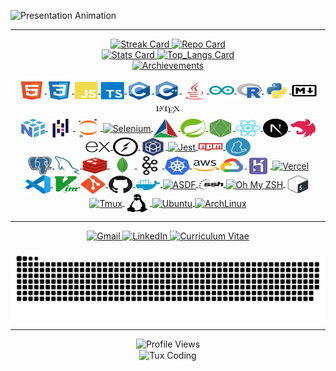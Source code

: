 ![Presentation Animation](https://readme-typing-svg.herokuapp.com/?color=008C00&size=20&center=true&vCenter=true&width=1000&lines=Bem+vindos!+Welcome!;Back-End+Developer+here!;Coding...)

---

<div align="center">

  <div align="center">
    <a href="https://AlvaroDavi5.github.io/pages/portfolio/">
    <img alt="Streak Card" height="120em" src="https://github-readme-streak-stats.herokuapp.com/?user=AlvaroDavi5&theme=gotham">
    <img alt="Repo Card" height="120em" src="https://github-readme-stats.vercel.app/api/pin/?username=AlvaroDavi5&show_icons=true&show_owner=true&border_radius=10&theme=gotham&repo=AlvaroDavi5"/>
  </div>

  <div align="center">
    <a href="https://AlvaroDavi5.github.io/pages/portfolio/">
    <img alt="Stats Card" height="180em" src="https://github-readme-stats.vercel.app/api?username=AlvaroDavi5&show_icons=true&border_radius=8&theme=gotham&include_all_commits=true&count_private=true"/>
    <img alt="Top_Langs Card" height="180em" src="https://github-readme-stats.vercel.app/api/top-langs/?username=AlvaroDavi5&layout=compact&langs_count=20&border_radius=8&theme=gotham"/>
  </div>

  <!--
  <div align="center">
    <a href="https://AlvaroDavi5.github.io/pages/portfolio/">
    <img alt="Contribution Graph" height="180em" src="https://github-readme-activity-graph.cyclic.app/graph?username=AlvaroDavi5&border_radius=8&theme=gotham&bg_color=0c1014&color=599cab&line=2aa889&point=09d659&area=true&hide_border=false&count_private=true"/>
  </div>
  -->

  <div align="center">
    <a href="https://AlvaroDavi5.github.io/pages/portfolio/">
    <img alt="Archievements" height="auto" width="auto" src="https://github-profile-trophy.vercel.app/?username=AlvaroDavi5&theme=discord&no-frame=false&no-bg=false&margin-w=2&row=10&column=5"/>
  </div>

<div style="display: inline_block"><br>

  <a href="https://developer.mozilla.org/docs/Web/HTML">
    <img align="center" alt="HTML" height="30" width="40" src="https://raw.githubusercontent.com/devicons/devicon/master/icons/html5/html5-original.svg">
  </a>
  <a href="https://developer.mozilla.org/docs/Web/CSS">
    <img align="center" alt="CSS" height="30" width="40" src="https://raw.githubusercontent.com/devicons/devicon/master/icons/css3/css3-original.svg">
  </a>
  <a href="https://developer.mozilla.org/docs/Web/JavaScript">
    <img align="center" alt="JavaScript" height="28" width="38" src="https://raw.githubusercontent.com/devicons/devicon/master/icons/javascript/javascript-plain.svg">
  </a>
  <a href="https://www.typescriptlang.org/">
    <img align="center" alt="TypeScript" height="28" width="38" src="https://raw.githubusercontent.com/devicons/devicon/master/icons/typescript/typescript-plain.svg">
  </a>
  <a href="https://devdocs.io/c/">
    <img align="center" alt="C" height="30" width="40" src="https://raw.githubusercontent.com/devicons/devicon/master/icons/c/c-original.svg">
  </a>
  <a href="https://devdocs.io/cpp/">
    <img align="center" alt="C++" height="30" width="40" src="https://raw.githubusercontent.com/devicons/devicon/master/icons/cplusplus/cplusplus-original.svg">
  </a>
  <a href="https://www.java.com/">
    <img align="center" alt="Java" height="30" width="40" src="https://github.com/devicons/devicon/blob/master/icons/java/java-plain.svg">
  </a>
  <a href="https://www.arduino.cc/">
    <img align="center" alt="Arduino" height="30" width="40" src="https://raw.githubusercontent.com/devicons/devicon/master/icons/arduino/arduino-original.svg">
  </a>
  <a href="https://www.r-project.org">
    <img align="center" alt="R" height="30" width="40" src="https://github.com/devicons/devicon/blob/master/icons/r/r-original.svg">
  </a>
  <a href="https://www.python.org/">
    <img align="center" alt="Python" height="30" width="40" src="https://raw.githubusercontent.com/devicons/devicon/master/icons/python/python-original.svg">
  </a>
  <a href="https://www.markdownguide.org/getting-started/">
    <img align="center" alt="Markdown" height="30" width="40" src="https://raw.githubusercontent.com/devicons/devicon/master/icons/markdown/markdown-original.svg">
  </a>
  <a href="https://www.latex-project.org/">
    <img align="center" alt="LaTeX" height="30" width="40" src="https://raw.githubusercontent.com/devicons/devicon/master/icons/latex/latex-original.svg">
  </a>
  <br>

  <a href="https://numpy.org/">
    <img align="center" alt="Numpy" height="30" width="40" src="https://raw.githubusercontent.com/devicons/devicon/master/icons/numpy/numpy-original.svg">
  </a>
  <a href="https://pandas.pydata.org/">
    <img align="center" alt="Pandas" height="30" width="40" src="https://raw.githubusercontent.com/devicons/devicon/master/icons/pandas/pandas-original.svg">
  </a>
  <a href="https://jupyter.org/">
    <img align="center" alt="Jupyter" height="30" width="40" src="https://raw.githubusercontent.com/devicons/devicon/master/icons/jupyter/jupyter-original.svg">
  </a>
  <a href="https://selenium-python.readthedocs.io/">
    <img align="center" alt="Selenium" height="26" width="26" src="https://seeklogo.com/images/S/selenium-logo-A1B53CEFB0-seeklogo.com.png">
  </a>
  <a href="https://cmake.org/">
    <img align="center" alt="CMake" height="30" width="40" src="https://raw.githubusercontent.com/devicons/devicon/master/icons/cmake/cmake-original.svg">
  </a>
  <!--
  <a href="https://www.opengl.org/">
    <img align="center" alt="OpenGL" height="30" width="40" src="https://raw.githubusercontent.com/devicons/devicon/master/icons/opengl/opengl-plain.svg">
  </a>
  -->
  <a href="https://spring.io/guides">
    <img align="center" alt="SpringFramework" height="30" width="40" src="https://raw.githubusercontent.com/devicons/devicon/master/icons/spring/spring-original.svg">
  </a>
  <!--
  <a href="https://deno.land/">
    <img align="center" alt="DenoJS" height="30" width="40" src="https://raw.githubusercontent.com/devicons/devicon/master/icons/denojs/denojs-original.svg">
  </a>
  -->
  <a href="https://nodejs.org/en/">
    <img align="center" alt="NodeJS" height="30" width="40" src="https://raw.githubusercontent.com/devicons/devicon/master/icons/nodejs/nodejs-plain.svg">
  </a>
  <a href="https://reactjs.org/">
    <img align="center" alt="ReactJS" height="30" width="40" src="https://raw.githubusercontent.com/devicons/devicon/master/icons/react/react-original.svg">
  </a>
  <a href="https://nextjs.org/">
    <img align="center" alt="NextJS" height="30" width="40" src="https://raw.githubusercontent.com/devicons/devicon/master/icons/nextjs/nextjs-original.svg">
  </a>
  <a href="https://docs.nestjs.com/">
    <img align="center" alt="NestJS" height="30" width="40" src="https://raw.githubusercontent.com/devicons/devicon/master/icons/nestjs/nestjs-original.svg">
  </a>
  <a href="https://expressjs.com/">
    <img align="center" alt="ExpressJS" height="30" width="40" src="https://raw.githubusercontent.com/devicons/devicon/master/icons/express/express-original.svg">
  </a>
  <a href="https://socket.io">
    <img align="center" alt="SocketIO" height="30" width="40" src="https://raw.githubusercontent.com/devicons/devicon/master/icons/socketio/socketio-original.svg">
  </a>
  <a href="https://sequelize.org/master/">
    <img align="center" alt="Sequelize" height="30" width="40" src="https://raw.githubusercontent.com/devicons/devicon/master/icons/sequelize/sequelize-plain.svg">
  </a>
  <a href="https://jestjs.io/">
    <img align="center" alt="Jest" height="28" width="28" src="https://seeklogo.com/images/J/jest-logo-F9901EBBF7-seeklogo.com.png">
  </a>
  <a href="https://www.npmjs.com/">
    <img align="center" alt="NPM" height="30" width="40" src="https://raw.githubusercontent.com/devicons/devicon/master/icons/npm/npm-original-wordmark.svg">
  </a>
  <a href="https://yarnpkg.com/">
    <img align="center" alt="Yarn" height="30" width="40" src="https://raw.githubusercontent.com/devicons/devicon/master/icons/yarn/yarn-original.svg">
  </a>
  <br>

  <a href="https://www.postgresql.org/">
    <img align="center" alt="PostgreSQL" height="30" width="40" src="https://raw.githubusercontent.com/devicons/devicon/master/icons/postgresql/postgresql-original.svg">
  </a>
  <a href="https://www.mysql.com/">
    <img align="center" alt="MySQL" height="30" width="40" src="https://raw.githubusercontent.com/devicons/devicon/master/icons/mysql/mysql-original.svg">
  </a>
  <a href="https://redis.io/">
    <img align="center" alt="Redis" height="30" width="40" src="https://raw.githubusercontent.com/devicons/devicon/master/icons/redis/redis-original.svg">
  </a>
  <a href="https://www.mongodb.com/">
    <img align="center" alt="MongoDB" height="30" width="40" src="https://raw.githubusercontent.com/devicons/devicon/master/icons/mongodb/mongodb-original.svg">
  </a>
  <a href="https://kafka.apache.org/">
    <img align="center" alt="Kafka" height="30" width="40" src="https://raw.githubusercontent.com/devicons/devicon/master/icons/apachekafka/apachekafka-original.svg">
  </a>
  <a href="https://kubernetes.io/">
    <img align="center" alt="Kubernetes" height="30" width="40" src="https://raw.githubusercontent.com/devicons/devicon/master/icons/kubernetes/kubernetes-plain.svg">
  </a>
  <a href="https://aws.amazon.com/">
    <img align="center" alt="AWS" height="30" width="40" src="https://raw.githubusercontent.com/devicons/devicon/master/icons/amazonwebservices/amazonwebservices-original-wordmark.svg">
  </a>
  <a href="https://cloud.google.com/products">
    <img align="center" alt="Google Cloud" height="30" width="40" src="https://raw.githubusercontent.com/devicons/devicon/master/icons/googlecloud/googlecloud-original.svg">
  </a>
  <a href="https://www.heroku.com/">
    <img align="center" alt="Heroku" height="27" width="37" src="https://raw.githubusercontent.com/devicons/devicon/master/icons/heroku/heroku-plain.svg">
  </a>
  <a href="https://vercel.com/">
    <img align="center" alt="Vercel" height="30" width="30" src="https://pipedream.com/s.v0/app_1xohRm/logo/orig">
  </a>
  <!--
  <a href="https://firebase.google.com/">
    <img align="center" alt="Firebase" height="30" width="40" src="https://raw.githubusercontent.com/devicons/devicon/master/icons/firebase/firebase-plain.svg">
  </a>
  -->
  <br>

  <a href="https://code.visualstudio.com/">
    <img align="center" alt="VSCode" height="30" width="40" src="https://raw.githubusercontent.com/devicons/devicon/master/icons/vscode/vscode-original.svg">
  </a>
  <a href="https://www.vim.org/">
    <img align="center" alt="VIM" height="30" width="40" src="https://raw.githubusercontent.com/devicons/devicon/master/icons/vim/vim-plain.svg">
  </a>
  <!--
  <a href="https://www.gimp.org/">
    <img align="center" alt="Gimp" height="30" width="40" src="https://raw.githubusercontent.com/devicons/devicon/master/icons/gimp/gimp-plain.svg">
  </a>
  -->
  <!--
  <a href="https://inkscape.org/">
    <img align="center" alt="Inkscape" height="30" width="40" src="https://raw.githubusercontent.com/devicons/devicon/master/icons/inkscape/inkscape-plain.svg">
  </a>
  -->
  <!--
  <a href="https://www.blender.org/">
    <img align="center" alt="Blender" height="30" width="40" src="https://raw.githubusercontent.com/devicons/devicon/master/icons/blender/blender-original.svg>
  </a>
  -->
  <!--
  <a href="https://unity.com/">
    <img align="center" alt="Unity" height="30" width="40" src="https://raw.githubusercontent.com/devicons/devicon/master/icons/unity/unity-original.svg">
  </a>
  -->
  <a href="https://git-scm.com/">
    <img align="center" alt="Git" height="30" width="40" src="https://raw.githubusercontent.com/devicons/devicon/master/icons/git/git-original.svg">
  </a>
  <a href="https://github.com/">
  <img align="center" alt="GitHub" height="30" width="40" src="https://raw.githubusercontent.com/devicons/devicon/master/icons/github/github-original.svg">
  </a>
  <a href="https://www.docker.com/">
    <img align="center" alt="Docker" height="30" width="40" src="https://raw.githubusercontent.com/devicons/devicon/master/icons/docker/docker-plain.svg">
  </a>
  <a href="https://asdf-vm.com/">
    <img align="center" alt="ASDF" height="30" width="30" src="https://static.thenounproject.com/png/39108-200.png">
  </a>
  <a href="https://www.openssh.com/manual.html">
    <img align="center" alt="SSH" height="30" width="40" src="https://raw.githubusercontent.com/devicons/devicon/master/icons/ssh/ssh-original-wordmark.svg">
  </a>
  <a href="https://ohmyz.sh/">
    <img align="center" alt="Oh My ZSH" height="30" width="40" src="https://raw.githubusercontent.com/iquintero/bullet-train-oh-my-zsh-theme/master/img/icon.svg">
  </a>
  <a href="https://www.gnu.org/software/bash/">
    <img align="center" alt="Bash" height="30" width="40" src="https://raw.githubusercontent.com/devicons/devicon/master/icons/bash/bash-original.svg">
  </a>
  <a href="https://github.com/tmux/tmux/wiki">
    <img align="center" alt="Tmux" height="27" width="27" src="https://seeklogo.com/images/T/tmux-logo-E71523388A-seeklogo.com.png">
  </a>
  <a href="https://www.kernel.org/">
    <img align="center" alt="Linux" height="30" width="40" src="https://raw.githubusercontent.com/devicons/devicon/master/icons/linux/linux-plain.svg">
  </a>
  <a href="https://ubuntu.com/">
    <img align="center" alt="Ubuntu" height="30" width="40" src="https://upload.wikimedia.org/wikipedia/commons/9/9e/UbuntuCoF.svg">
  </a>
  <a href="https://archlinux.org">
    <img align="center" alt="ArchLinux" height="30" width="30" src="https://cdn0.iconfinder.com/data/icons/flat-round-system/512/archlinux-512.png">
  </a>
  <!--
  <a href="https://www.atlassian.com/software/jira">
    <img align="center" alt="Jira" height="30" width="40" src="https://raw.githubusercontent.com/devicons/devicon/master/icons/jira/jira-original.svg">
  </a>
  -->
  <!--
  <a href="https://trello.com">
    <img align="center" alt="Trello" height="30" width="40" src="https://raw.githubusercontent.com/devicons/devicon/master/icons/trello/trello-plain.svg">
  </a>
  -->
  <br>
</div>

  ---

<div>
  <a href="mailto: alvaro.davisa@gmail.com">
    <img alt="Gmail" src="https://img.shields.io/badge/-Gmail-%23333?style=for-the-badge&logo=gmail&logoColor=white" target="_blank">
  </a>
  <a href="https://www.linkedin.com/in/alvaro-davi/" target="_blank">
    <img alt="LinkedIn" src="https://img.shields.io/badge/-LinkedIn-%230077B5?style=for-the-badge&logo=linkedin&logoColor=white" target="_blank">
  </a>
  <a href="https://drive.google.com/file/d/1dcYonafspY1OKwCt9Tp6gtl5OlJuchMN/view?usp=sharing" target="_blank">
    <img alt="Curriculum Vitae" height="30" width="30" src="https://cdn-icons-png.flaticon.com/512/1672/1672211.png" target="_blank">
  </a>

  ![Snake Animation](https://github.com/AlvaroDavi5/AlvaroDavi5/blob/output/github-contribution-grid-snake-dark.svg)

</div>

  ___

  ![Profile Views](https://komarev.com/ghpvc/?username=AlvaroDavi5&color=27967c&style=flat&label=Profile+Views)
  <br>
  <img align="center" alt="Tux Coding" height="100px" width="100px" src="https://1.bp.blogspot.com/--SpiFL8s8LI/XNHTUSpFQ0I/AAAAAAAAS80/E7VOY9KRLiAALhHw20izR7kBj-YMNYMIQCLcBGAs/s1600/tenor.gif">

</div>

